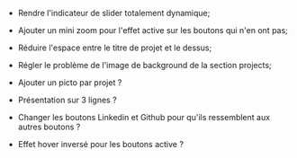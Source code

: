 - Rendre l'indicateur de slider totalement dynamique;
- Ajouter un mini zoom pour l'effet active sur les boutons qui n'en ont pas;
- Réduire l'espace entre le titre de projet et le dessus;
- Régler le problème de l'image de background de la section projects;

- Ajouter un picto par projet ?
- Présentation sur 3 lignes ?
- Changer les boutons Linkedin et Github pour qu'ils ressemblent aux autres boutons ?
- Effet hover inversé pour les boutons active ?